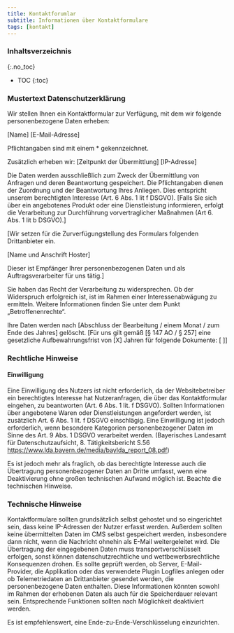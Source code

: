 ```yaml
---
title: Kontaktforumlar
subtitle: Informationen über Kontaktformulare
tags: [kontakt]
---
```

### Inhaltsverzeichnis
{:.no_toc}
* TOC
{:toc}

### Mustertext Datenschutzerklärung
Wir stellen Ihnen ein Kontaktformular zur Verfügung, mit dem wir folgende personenbezogene Daten erheben:

[Name]
[E-Mail-Adresse]

Pflichtangaben sind mit einem * gekennzeichnet.

Zusätzlich erheben wir:
[Zeitpunkt der Übermittlung]
[IP-Adresse]

Die Daten werden ausschließlich zum Zweck der Übermittlung von Anfragen und deren Beantwortung gespeichert. Die Pflichtangaben dienen der Zuordnung und der Beantwortung Ihres Anliegen. Dies entspricht unserem berechtigten Interesse (Art. 6 Abs. 1 lit f DSGVO). [Falls Sie sich über ein angebotenes Produkt oder eine Dienstleistung informieren, erfolgt die Verarbeitung zur Durchführung vorvertraglicher Maßnahmen (Art 6. Abs. 1 lit b DSGVO).]

[Wir setzen für die Zurverfügungstellung des Formulars folgenden Drittanbieter ein.

[Name und Anschrift Hoster]

Dieser ist Empfänger Ihrer personenbezogenen Daten und als Auftragsverarbeiter für uns tätig.]

Sie haben das Recht der Verarbeitung zu widersprechen. Ob der Widerspruch erfolgreich ist, ist im Rahmen einer Interessenabwägung zu ermitteln. Weitere Informationen finden Sie unter dem Punkt „Betroffenenrechte“.

Ihre Daten werden nach [Abschluss der Bearbeitung / einem Monat / zum Ende des Jahres] gelöscht. [Für uns gilt gemäß [§ 147 AO / § 257] eine gesetzliche Aufbewahrungsfrist von [X] Jahren für folgende Dokumente: [ ]]

### Rechtliche Hinweise
#### Einwilligung
Eine Einwilligung des Nutzers ist nicht erforderlich, da der Websitebetreiber ein berechtigtes Interesse hat Nutzeranfragen, die über das Kontaktformular eingehen, zu beantworten (Art. 6 Abs. 1 lit. f DSGVO). Sollten Informationen über angebotene Waren oder Dienstleistungen angefordert werden, ist zusätzlich Art. 6 Abs. 1 lit. f DSGVO einschlägig. Eine Einwilligung ist jedoch erforderlich, wenn besondere Kategorien personenbezogener Daten im Sinne des Art. 9 Abs. 1 DSGVO verarbeitet werden. (Bayerisches Landesamt für Datenschutzaufsicht, 8. Tätigkeitsbericht S.56 https://www.lda.bayern.de/media/baylda_report_08.pdf)

Es ist jedoch mehr als fraglich, ob das berechtigte Interesse auch die Übertragung personenbezogener Daten an Dritte umfasst, wenn eine Deaktivierung ohne großen technischen Aufwand möglich ist. Beachte die technischen Hinweise.

### Technische Hinweise
Kontaktformulare sollten grundsätzlich selbst gehostet und so eingerichtet sein, dass keine IP-Adressen der Nutzer erfasst werden. Außerdem sollten keine übermittelten Daten im CMS selbst gespeichert werden, insbesondere dann nicht, wenn die Nachricht ohnehin als E-Mail weitergeleitet wird. Die Übertragung der eingegebenen Daten muss transportverschlüsselt erfolgen, sonst können datenschutzrechtliche und wettbewerbsrechtliche Konsequenzen drohen. Es sollte geprüft werden, ob Server, E-Mail-Provider, die Applikation oder das verwendete Plugin Logfiles anlegen oder ob Telemetriedaten an Drittanbieter gesendet werden, die personenbezogene Daten enthalten. Diese Informationen könnten sowohl im Rahmen der erhobenen Daten als auch für die Speicherdauer relevant sein. Entsprechende Funktionen sollten nach Möglichkeit deaktiviert werden.

Es ist empfehlenswert, eine Ende-zu-Ende-Verschlüsselung einzurichten.